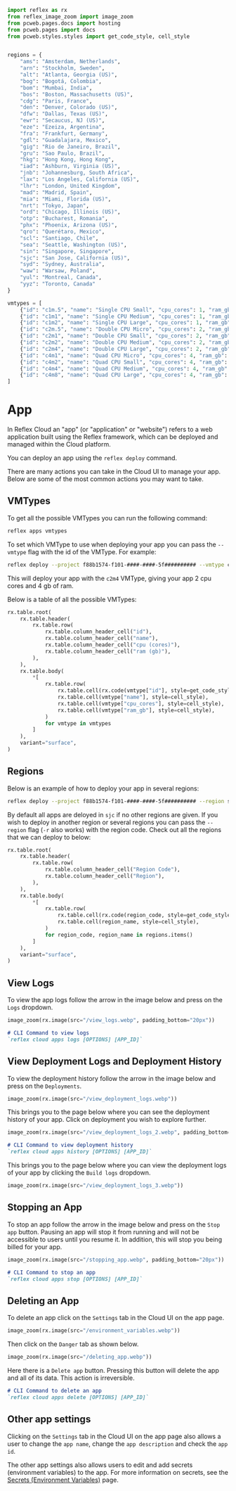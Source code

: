```python exec
import reflex as rx
from reflex_image_zoom import image_zoom
from pcweb.pages.docs import hosting 
from pcweb.pages import docs
from pcweb.styles.styles import get_code_style, cell_style


regions = {
    "ams": "Amsterdam, Netherlands",
    "arn": "Stockholm, Sweden",
    "alt": "Atlanta, Georgia (US)",
    "bog": "Bogotá, Colombia",
    "bom": "Mumbai, India",
    "bos": "Boston, Massachusetts (US)",
    "cdg": "Paris, France",
    "den": "Denver, Colorado (US)",
    "dfw": "Dallas, Texas (US)",
    "ewr": "Secaucus, NJ (US)",
    "eze": "Ezeiza, Argentina",
    "fra": "Frankfurt, Germany",
    "gdl": "Guadalajara, Mexico",
    "gig": "Rio de Janeiro, Brazil",
    "gru": "Sao Paulo, Brazil",
    "hkg": "Hong Kong, Hong Kong",
    "iad": "Ashburn, Virginia (US)",
    "jnb": "Johannesburg, South Africa",
    "lax": "Los Angeles, California (US)",
    "lhr": "London, United Kingdom",
    "mad": "Madrid, Spain",
    "mia": "Miami, Florida (US)",
    "nrt": "Tokyo, Japan",
    "ord": "Chicago, Illinois (US)",
    "otp": "Bucharest, Romania",
    "phx": "Phoenix, Arizona (US)",
    "qro": "Querétaro, Mexico",
    "scl": "Santiago, Chile",
    "sea": "Seattle, Washington (US)",
    "sin": "Singapore, Singapore",
    "sjc": "San Jose, California (US)",
    "syd": "Sydney, Australia",
    "waw": "Warsaw, Poland",
    "yul": "Montreal, Canada",
    "yyz": "Toronto, Canada"
}

vmtypes = [
    {"id": "c1m.5", "name": "Single CPU Small", "cpu_cores": 1, "ram_gb": 0.512},
    {"id": "c1m1", "name": "Single CPU Medium", "cpu_cores": 1, "ram_gb": 1.024},
    {"id": "c1m2", "name": "Single CPU Large", "cpu_cores": 1, "ram_gb": 2.048},
    {"id": "c2m.5", "name": "Double CPU Micro", "cpu_cores": 2, "ram_gb": 0.512},
    {"id": "c2m1", "name": "Double CPU Small", "cpu_cores": 2, "ram_gb": 1.024},
    {"id": "c2m2", "name": "Double CPU Medium", "cpu_cores": 2, "ram_gb": 2.048},
    {"id": "c2m4", "name": "Double CPU Large", "cpu_cores": 2, "ram_gb": 4.096},
    {"id": "c4m1", "name": "Quad CPU Micro", "cpu_cores": 4, "ram_gb": 1.024},
    {"id": "c4m2", "name": "Quad CPU Small", "cpu_cores": 4, "ram_gb": 2.048},
    {"id": "c4m4", "name": "Quad CPU Medium", "cpu_cores": 4, "ram_gb": 4.096},
    {"id": "c4m8", "name": "Quad CPU Large", "cpu_cores": 4, "ram_gb": 8.192}
]

```

# App

In Reflex Cloud an "app" (or "application" or "website") refers to a web application built using the Reflex framework, which can be deployed and managed within the Cloud platform. 

You can deploy an app using the `reflex deploy` command.

There are many actions you can take in the Cloud UI to manage your app. Below are some of the most common actions you may want to take.


## VMTypes

To get all the possible VMTypes you can run the following command:

```bash
reflex apps vmtypes
```

To set which VMType to use when deploying your app you can pass the `--vmtype` flag with the id of the VMType. For example:

```bash
reflex deploy --project f88b1574-f101-####-####-5f########## --vmtype c2m4
```

This will deploy your app with the `c2m4` VMType, giving your app 2 cpu cores and 4 gb of ram.

Below is a table of all the possible VMTypes:

```python eval
rx.table.root(
    rx.table.header(
        rx.table.row(
            rx.table.column_header_cell("id"),
            rx.table.column_header_cell("name"),
            rx.table.column_header_cell("cpu (cores)"),
            rx.table.column_header_cell("ram (gb)"),
        ),
    ),
    rx.table.body(
        *[
            rx.table.row(
                rx.table.cell(rx.code(vmtype["id"], style=get_code_style("violet"))),
                rx.table.cell(vmtype["name"], style=cell_style),
                rx.table.cell(vmtype["cpu_cores"], style=cell_style),
                rx.table.cell(vmtype["ram_gb"], style=cell_style),
            )
            for vmtype in vmtypes
        ]
    ),
    variant="surface",
)
```


## Regions

Below is an example of how to deploy your app in several regions:

```bash
reflex deploy --project f88b1574-f101-####-####-5f########## --region sjc --region iad
```

By default all apps are deloyed in `sjc` if no other regions are given. If you wish to deploy in another region or several regions you can pass the `--region` flag (`-r` also works) with the region code. Check out all the regions that we can deploy to below:


```python eval
rx.table.root(
    rx.table.header(
        rx.table.row(
            rx.table.column_header_cell("Region Code"),
            rx.table.column_header_cell("Region"),
        ),
    ),
    rx.table.body(
        *[
            rx.table.row(
                rx.table.cell(rx.code(region_code, style=get_code_style("violet"))),
                rx.table.cell(region_name, style=cell_style),
            )
            for region_code, region_name in regions.items()
        ]
    ),
    variant="surface",
)
```


## View Logs

To view the app logs follow the arrow in the image below and press on the `Logs` dropdown.

```python eval
image_zoom(rx.image(src="/view_logs.webp", padding_bottom="20px"))
```

```md alert info
# CLI Command to view logs
`reflex cloud apps logs [OPTIONS] [APP_ID]`
```

## View Deployment Logs and Deployment History

To view the deployment history follow the arrow in the image below and press on the `Deployments`.

```python eval
image_zoom(rx.image(src="/view_deployment_logs.webp"))
```

This brings you to the page below where you can see the deployment history of your app. Click on deployment you wish to explore further.

```python eval
image_zoom(rx.image(src="/view_deployment_logs_2.webp", padding_bottom="20px"))
```

```md alert info
# CLI Command to view deployment history
`reflex cloud apps history [OPTIONS] [APP_ID]`
```

This brings you to the page below where you can view the deployment logs of your app by clicking the `Build logs` dropdown.

```python eval
image_zoom(rx.image(src="/view_deployment_logs_3.webp"))
```


## Stopping an App

To stop an app follow the arrow in the image below and press on the `Stop app` button. Pausing an app will stop it from running and will not be accessible to users until you resume it. In addition, this will stop you being billed for your app.

```python eval
image_zoom(rx.image(src="/stopping_app.webp", padding_bottom="20px"))
```

```md alert info
# CLI Command to stop an app
`reflex cloud apps stop [OPTIONS] [APP_ID]`
```

## Deleting an App

To delete an app click on the `Settings` tab in the Cloud UI on the app page.

```python eval
image_zoom(rx.image(src="/environment_variables.webp"))
```

Then click on the `Danger` tab as shown below.

```python eval
image_zoom(rx.image(src="/deleting_app.webp"))
```

Here there is a `Delete app` button. Pressing this button will delete the app and all of its data. This action is irreversible.

```md alert info
# CLI Command to delete an app
`reflex cloud apps delete [OPTIONS] [APP_ID]`
```


## Other app settings

Clicking on the `Settings` tab in the Cloud UI on the app page also allows a user to change the `app name`, change the `app description` and check the `app id`.

The other app settings also allows users to edit and add secrets (environment variables) to the app. For more information on secrets, see the [Secrets (Environment Variables)]({hosting.secrets_environment_vars.path}) page.
